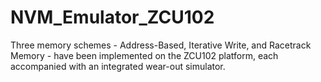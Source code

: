 # NVM_Emulator_ZCU102
Three memory schemes - Address-Based, Iterative Write, and Racetrack Memory - have been implemented on the ZCU102 platform, each accompanied with an integrated wear-out simulator.
